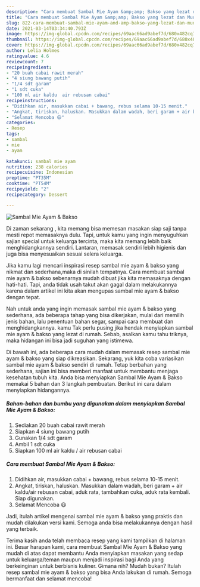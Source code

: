 ```yaml
---
description: "Cara membuat Sambal Mie Ayam &amp;amp; Bakso yang lezat dan Mudah Dibuat"
title: "Cara membuat Sambal Mie Ayam &amp;amp; Bakso yang lezat dan Mudah Dibuat"
slug: 822-cara-membuat-sambal-mie-ayam-and-amp-bakso-yang-lezat-dan-mudah-dibuat
date: 2021-03-14T03:34:40.793Z
image: https://img-global.cpcdn.com/recipes/69aac66ad9abef7d/680x482cq70/sambal-mie-ayam-bakso-foto-resep-utama.jpg
thumbnail: https://img-global.cpcdn.com/recipes/69aac66ad9abef7d/680x482cq70/sambal-mie-ayam-bakso-foto-resep-utama.jpg
cover: https://img-global.cpcdn.com/recipes/69aac66ad9abef7d/680x482cq70/sambal-mie-ayam-bakso-foto-resep-utama.jpg
author: Lelia Holmes
ratingvalue: 4.6
reviewcount: 7
recipeingredient:
- "20 buah cabai rawit merah"
- "4 siung bawang putih"
- "1/4 sdt garam"
- "1 sdt cuka"
- "100 ml air kaldu  air rebusan cabai"
recipeinstructions:
- "Didihkan air, masukkan cabai + bawang, rebus selama 10-15 menit."
- "Angkat, tiriskan, haluskan. Masukkan dalam wadah, beri garam + air kaldu/air rebusan cabai, aduk rata, tambahkan cuka, aduk rata kembali. Siap digunakan."
- "Selamat Mencoba 😃"
categories:
- Resep
tags:
- sambal
- mie
- ayam

katakunci: sambal mie ayam 
nutrition: 238 calories
recipecuisine: Indonesian
preptime: "PT35M"
cooktime: "PT54M"
recipeyield: "2"
recipecategory: Dessert

---
```



![Sambal Mie Ayam &amp; Bakso](https://img-global.cpcdn.com/recipes/69aac66ad9abef7d/680x482cq70/sambal-mie-ayam-bakso-foto-resep-utama.jpg)

Di zaman  sekarang , kita memang bisa memesan masakan siap saji tanpa mesti repot memasaknya dulu. Tapi, untuk kamu yang ingin menyuguhkan sajian special untuk keluarga tercinta, maka kita memang lebih baik menghidangkannya sendiri. Lantaran, memasak sendiri lebih higienis dan juga bisa menyesuaikan sesuai selera keluarga.

Jika kamu lagi mencari inspirasi resep sambal mie ayam &amp; bakso yang nikmat dan sederhana,maka di sinilah tempatnya. Cara membuat sambal mie ayam &amp; bakso  sebenarnya mudah dibuat jika kita memasaknya dengan hati-hati. Tapi, anda tidak usah takut akan gagal dalam melakukannya 
karena dalam artikel ini kita akan mengupas sambal mie ayam &amp; bakso dengan tepat.  



Nah untuk anda yang ingin memasak sambal mie ayam &amp; bakso yang sederhana, ada beberapa tahap yang bisa dikerjakan, mulai dari memilih jenis bahan, lalu penentuan bahan segar, sampai cara membuat dan menghidangkannya. kamu Tak perlu pusing jika hendak menyiapkan sambal mie ayam &amp; bakso yang lezat di rumah. Sebab, asalkan kamu  tahu triknya, maka hidangan ini bisa jadi suguhan yang istimewa.

Di bawah ini, ada beberapa cara mudah dalam memasak resep sambal mie ayam &amp; bakso yang siap dikreasikan. Sekarang, yuk kita coba variasikan sambal mie ayam &amp; bakso sendiri di rumah. Tetap berbahan yang sederhana, sajian ini bisa memberi manfaat untuk membantu menjaga kesehatan tubuh kita. Anda bisa menyiapkan Sambal Mie Ayam &amp; Bakso memakai 5 bahan dan 3 langkah pembuatan. Berikut ini cara dalam menyiapkan hidangannya.

<!--inarticleads1-->

##### Bahan-bahan dan bumbu yang digunakan dalam menyiapkan Sambal Mie Ayam &amp; Bakso:

1. Sediakan 20 buah cabai rawit merah
1. Siapkan 4 siung bawang putih
1. Gunakan 1/4 sdt garam
1. Ambil 1 sdt cuka
1. Siapkan 100 ml air kaldu / air rebusan cabai




<!--inarticleads2-->

##### Cara membuat Sambal Mie Ayam &amp; Bakso:

1. Didihkan air, masukkan cabai + bawang, rebus selama 10-15 menit.
1. Angkat, tiriskan, haluskan. Masukkan dalam wadah, beri garam + air kaldu/air rebusan cabai, aduk rata, tambahkan cuka, aduk rata kembali. Siap digunakan.
1. Selamat Mencoba 😃




Jadi, itulah artikel mengenai  sambal mie ayam &amp; bakso  yang praktis dan mudah dilakukan versi kami. Semoga anda bisa melakukannya dengan hasil yang terbaik. 

Terima kasih anda telah membaca resep yang kami tampilkan di halaman ini. Besar harapan kami, cara membuat  Sambal Mie Ayam &amp; Bakso yang mudah di atas dapat membantu Anda menyiapkan masakan yang sedap untuk keluarga/teman maupun menjadi inspirasi bagi Anda yang berkeinginan untuk berbisnis kuliner. Gimana nih? Mudah bukan? Itulah resep sambal mie ayam &amp; bakso yang bisa Anda lakukan di rumah. Semoga bermanfaat dan selamat mencoba!

